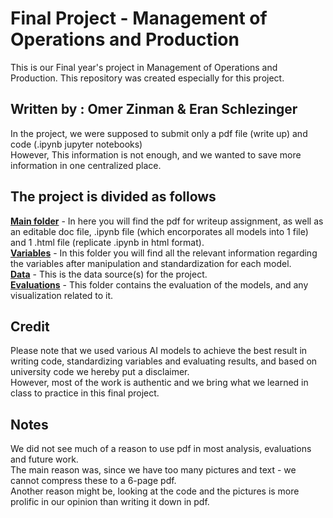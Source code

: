# Final Project - Management of Operations and Production

This is our Final year's project in Management of Operations and Production. This repository was created especially for this project.
## Written by : Omer Zinman & Eran Schlezinger

  In the project, we were supposed to submit only a pdf file (write up) and code (.ipynb jupyter notebooks)<br>
  However, This information is not enough, and we wanted to save more information in one centralized place.<br>


## The project is divided as follows
  <u><b>Main folder</b></u> - In here you will find the pdf for writeup assignment, as well as an editable doc file, .ipynb file (which encorporates all models into 1 file) and 1 .html file (replicate 
  .ipynb in html format).<br>
  <u><b>Variables</b></u> - In this folder you will find all the relevant information regarding the variables after manipulation and standardization for each model.<br>
  <u><b>Data</b></u> - This is the data source(s) for the project.<br>
  <u><b>Evaluations</b></u> - This folder contains the evaluation of the models, and any visualization related to it. <br>



## Credit
  Please note that we used various AI models to achieve the best result in writing code, standardizing variables and evaluating results, and based on university code we hereby put a disclaimer. <br>
  However, most of the work is authentic and we bring what we learned in class to practice in this final project. 

## Notes
  We did not see much of a reason to use pdf in most analysis, evaluations and future work. <br>
  The main reason was, since we have too many pictures and text - we cannot compress these to a 6-page pdf.<br>
  Another reason might be, looking at the code and the pictures is more prolific in our opinion than writing it down in pdf.

